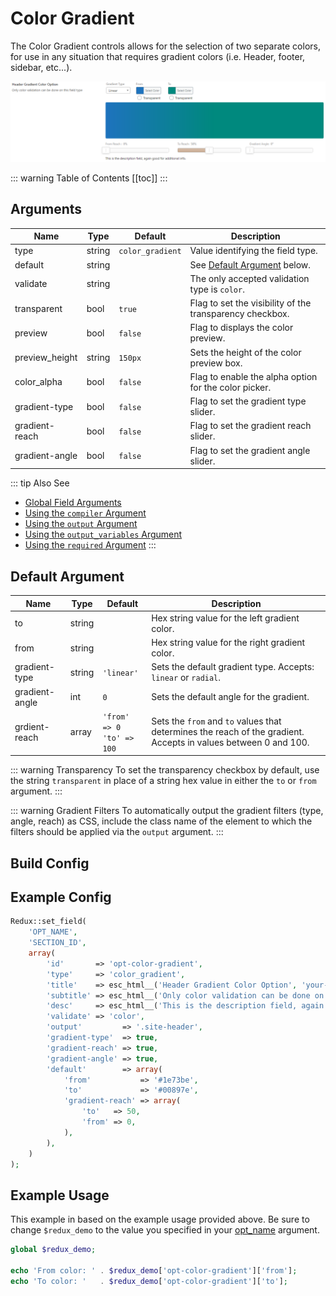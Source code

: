 # Color Gradient

The Color Gradient controls allows for the selection of two separate colors, for use in any situation that requires gradient colors (i.e. Header, footer, sidebar, etc...).

<span style="display:block;text-align:center">![](./img/color_gradient.png)</span>

::: warning Table of Contents
[[toc]]
:::

## Arguments
|Name|Type|Default|Description|
|--- |--- |--- |--- |
|type|string|`color_gradient`|Value identifying the field type.|
|default|string| |See [Default Argument](#default-argument) below.|
|validate|string| |The only accepted validation type is `color`.|
|transparent|bool|`true`|Flag to set the visibility of the transparency checkbox.|
|preview|bool|`false`|Flag to displays the color preview.|
|preview_height|string|`150px`|Sets the height of the color preview box.|
|color_alpha|bool|`false`| Flag to enable the alpha option for the color picker.|
|gradient-type|bool|`false`|Flag to set the gradient type slider.|
|gradient-reach|bool|`false`|Flag to set the gradient reach slider.|
|gradient-angle|bool|`false`|Flag to set the gradient angle slider.|

::: tip Also See
- [Global Field Arguments](../configuration/fields/arguments.md)
- [Using the `compiler` Argument](../configuration/fields/compiler.md)
- [Using the `output` Argument](../configuration/fields/output.md)
- [Using the `output_variables` Argument](../configuration/fields/output-variables.md)
- [Using the `required` Argument](../configuration/fields/required.md)
:::

## Default Argument
|Name|Type|Default|Description|
|--- |--- |--- |--- |
|to|string| |Hex string value for the left gradient color.|
|from|string| |Hex string value for the right gradient color.|
|gradient-type|string|`'linear'`|Sets the default gradient type.  Accepts: `linear` or `radial`.|
|gradient-angle|int|`0`|Sets the default angle for the gradient.|
|grdient-reach|array|`'from' => 0`<br>`'to' => 100`|Sets the `from` and `to` values that determines the reach of the gradient.  Accepts in values between 0 and 100.

::: warning Transparency
To set the transparency checkbox by default, use the string `transparent` in place of a string hex value in either the `to` or `from` argument.
:::

::: warning Gradient Filters
To automatically output the gradient filters (type, angle, reach) as CSS, include the class name of the element to which the filters should be applied via the `output` argument.
:::

## Build Config
<script>
import builder from './color-gradient.json';
export default {
    data () {
        return {
            builder: builder,
            defaults: {}
        };
    }
}
</script>
<builder :builder_json="builder" :builder_defaults="defaults" />


## Example Config
```php
Redux::set_field( 
    'OPT_NAME', 
    'SECTION_ID', 
    array(
        'id'       => 'opt-color-gradient',
        'type'     => 'color_gradient',
        'title'    => esc_html__('Header Gradient Color Option', 'your-textdomain-here'),
        'subtitle' => esc_html__('Only color validation can be done on this field type', 'your-textdomain-here'),
        'desc'     => esc_html__('This is the description field, again good for additional info.', 'your-textdomain-here'),
        'validate' => 'color',
        'output'         => '.site-header',
        'gradient-type'  => true,
        'gradient-reach' => true,
        'gradient-angle' => true,
        'default'        => array(
            'from'           => '#1e73be',
            'to'             => '#00897e',
            'gradient-reach' => array(
                'to'   => 50,
                'from' => 0,
            ),
        ),
    ) 
);
```

## Example Usage
This example in based on the example usage provided above. Be sure to change `$redux_demo` to the value you specified in your [opt_name](../configuration/global_arguments.md#opt_name) argument.

```php
global $redux_demo;

echo 'From color: ' . $redux_demo['opt-color-gradient']['from'];
echo 'To color: '   . $redux_demo['opt-color-gradient']['to'];
```